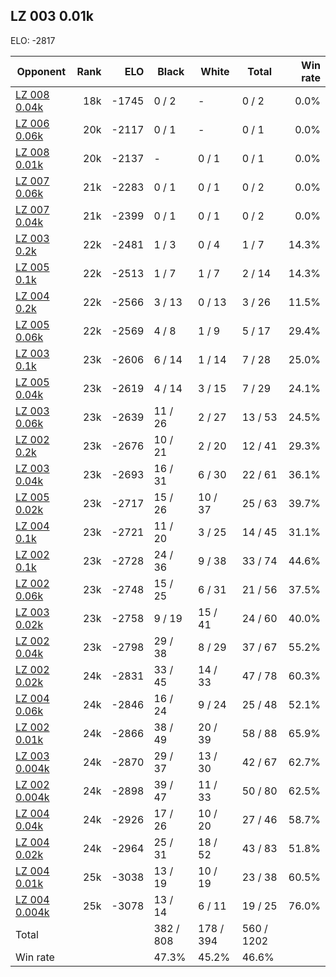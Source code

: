 ## LZ 003 0.01k ##

ELO: -2817

Opponent | Rank | ELO | Black | White | Total | Win rate
---------|-----:|----:|-------|-------|-------|-------:
[LZ 008 0.04k](LZ%20008%200.04k.md) | 18k | -1745 | 0 / 2 | - | 0 / 2 | 0.0%
[LZ 006 0.06k](LZ%20006%200.06k.md) | 20k | -2117 | 0 / 1 | - | 0 / 1 | 0.0%
[LZ 008 0.01k](LZ%20008%200.01k.md) | 20k | -2137 | - | 0 / 1 | 0 / 1 | 0.0%
[LZ 007 0.06k](LZ%20007%200.06k.md) | 21k | -2283 | 0 / 1 | 0 / 1 | 0 / 2 | 0.0%
[LZ 007 0.04k](LZ%20007%200.04k.md) | 21k | -2399 | 0 / 1 | 0 / 1 | 0 / 2 | 0.0%
[LZ 003 0.2k](LZ%20003%200.2k.md) | 22k | -2481 | 1 / 3 | 0 / 4 | 1 / 7 | 14.3%
[LZ 005 0.1k](LZ%20005%200.1k.md) | 22k | -2513 | 1 / 7 | 1 / 7 | 2 / 14 | 14.3%
[LZ 004 0.2k](LZ%20004%200.2k.md) | 22k | -2566 | 3 / 13 | 0 / 13 | 3 / 26 | 11.5%
[LZ 005 0.06k](LZ%20005%200.06k.md) | 22k | -2569 | 4 / 8 | 1 / 9 | 5 / 17 | 29.4%
[LZ 003 0.1k](LZ%20003%200.1k.md) | 23k | -2606 | 6 / 14 | 1 / 14 | 7 / 28 | 25.0%
[LZ 005 0.04k](LZ%20005%200.04k.md) | 23k | -2619 | 4 / 14 | 3 / 15 | 7 / 29 | 24.1%
[LZ 003 0.06k](LZ%20003%200.06k.md) | 23k | -2639 | 11 / 26 | 2 / 27 | 13 / 53 | 24.5%
[LZ 002 0.2k](LZ%20002%200.2k.md) | 23k | -2676 | 10 / 21 | 2 / 20 | 12 / 41 | 29.3%
[LZ 003 0.04k](LZ%20003%200.04k.md) | 23k | -2693 | 16 / 31 | 6 / 30 | 22 / 61 | 36.1%
[LZ 005 0.02k](LZ%20005%200.02k.md) | 23k | -2717 | 15 / 26 | 10 / 37 | 25 / 63 | 39.7%
[LZ 004 0.1k](LZ%20004%200.1k.md) | 23k | -2721 | 11 / 20 | 3 / 25 | 14 / 45 | 31.1%
[LZ 002 0.1k](LZ%20002%200.1k.md) | 23k | -2728 | 24 / 36 | 9 / 38 | 33 / 74 | 44.6%
[LZ 002 0.06k](LZ%20002%200.06k.md) | 23k | -2748 | 15 / 25 | 6 / 31 | 21 / 56 | 37.5%
[LZ 003 0.02k](LZ%20003%200.02k.md) | 23k | -2758 | 9 / 19 | 15 / 41 | 24 / 60 | 40.0%
[LZ 002 0.04k](LZ%20002%200.04k.md) | 23k | -2798 | 29 / 38 | 8 / 29 | 37 / 67 | 55.2%
[LZ 002 0.02k](LZ%20002%200.02k.md) | 24k | -2831 | 33 / 45 | 14 / 33 | 47 / 78 | 60.3%
[LZ 004 0.06k](LZ%20004%200.06k.md) | 24k | -2846 | 16 / 24 | 9 / 24 | 25 / 48 | 52.1%
[LZ 002 0.01k](LZ%20002%200.01k.md) | 24k | -2866 | 38 / 49 | 20 / 39 | 58 / 88 | 65.9%
[LZ 003 0.004k](LZ%20003%200.004k.md) | 24k | -2870 | 29 / 37 | 13 / 30 | 42 / 67 | 62.7%
[LZ 002 0.004k](LZ%20002%200.004k.md) | 24k | -2898 | 39 / 47 | 11 / 33 | 50 / 80 | 62.5%
[LZ 004 0.04k](LZ%20004%200.04k.md) | 24k | -2926 | 17 / 26 | 10 / 20 | 27 / 46 | 58.7%
[LZ 004 0.02k](LZ%20004%200.02k.md) | 24k | -2964 | 25 / 31 | 18 / 52 | 43 / 83 | 51.8%
[LZ 004 0.01k](LZ%20004%200.01k.md) | 25k | -3038 | 13 / 19 | 10 / 19 | 23 / 38 | 60.5%
[LZ 004 0.004k](LZ%20004%200.004k.md) | 25k | -3078 | 13 / 14 | 6 / 11 | 19 / 25 | 76.0%
Total | | | 382 / 808 | 178 / 394 | 560 / 1202 | 
Win rate| | | 47.3% | 45.2% | 46.6% | 
